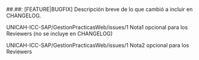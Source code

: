 ##.##: [FEATURE|BUGFIX] Descripción breve de lo que cambió a incluir en CHANGELOG.

UNICAH-ICC-SAP/GestionPracticasWeb/issues/1 Nota1 opcional para los Reviewers (no se incluye en CHANGELOG)

UNICAH-ICC-SAP/GestionPracticasWeb/issues/1 Nota2 opcional para los Reviewers
